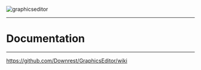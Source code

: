 ![graphicseditor](https://user-images.githubusercontent.com/83262692/170195698-e60e1b88-5e48-4854-8325-48b795db06b9.png)
________
# Documentation
________
https://github.com/Downrest/GraphicsEditor/wiki
